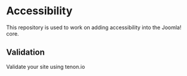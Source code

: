 # Accessibility
This repository is used to work on adding accessibility into the Joomla! core.

## Validation
Validate your site using tenon.io
